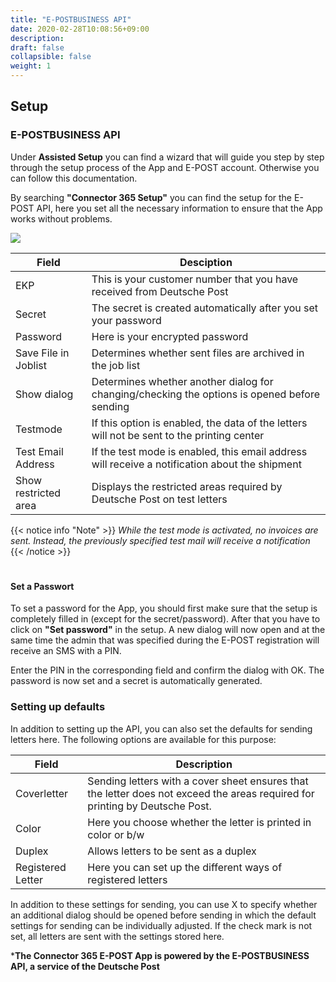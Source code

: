 ```yaml
---
title: "E-POSTBUSINESS API"
date: 2020-02-28T10:08:56+09:00
description: 
draft: false
collapsible: false
weight: 1
---
```

## Setup

### E-POSTBUSINESS API

Under **Assisted Setup** you can find a wizard that will guide you step by step through the setup process of the App and E-POST account. Otherwise you can follow this documentation.

By searching **"Connector 365 Setup"** you can find the setup for the E-POST API, here you set all the necessary information to ensure that the App works without problems.

![](images/apps/E-POST/en-us/app_setup.png)

| Field                        | Desciption                                                                                         |
|------------------------------|----------------------------------------------------------------------------------------------------|
| EKP                          | This is your customer number that you have received from Deutsche Post                             |
| Secret                       | The secret is created automatically after you set your password                                    |
| Password                     | Here is your encrypted password                                                                    |
| Save File in Joblist         | Determines whether sent files are archived in the job list                                         |
| Show dialog                  | Determines whether another dialog for changing/checking the options is opened before sending       |
| Testmode                     | If this option is enabled, the data of the letters will not be sent to the printing center         |
| Test Email Address           | If the test mode is enabled, this email address will receive a notification about the shipment     |
| Show restricted area         | Displays the restricted areas required by Deutsche Post on test letters                            |

{{< notice info "Note" >}}
 _While the test mode is activated, no invoices are sent. Instead, the previously specified test mail will receive a notification_
{{< /notice >}}
#
#### Set a Passwort
To set a password for the App, you should first make sure that the setup is completely filled in (except for the secret/password). After that you have to click on **"Set password"** in the setup. A new dialog will now open and at the same time the admin that was specified during the E-POST registration will receive an SMS with a PIN.

Enter the PIN in the corresponding field and confirm the dialog with OK. The password is now set and a secret is automatically generated.

### Setting up defaults
In addition to setting up the API, you can also set the defaults for sending letters here. The following options are available for this purpose:

| Field             | Description                                                                                                                    |
|-------------------|--------------------------------------------------------------------------------------------------------------------------------|
| Coverletter  | Sending letters with a cover sheet ensures that the letter does not exceed the areas required for printing by Deutsche Post.        |
| Color             | Here you choose whether the letter is printed in color or b/w                                                                  |
| Duplex            | Allows letters to be sent as a duplex                                                                                          |
| Registered Letter | Here you can set up the different ways of registered letters                                                                   |

In addition to these settings for sending, you can use X to specify whether an additional dialog should be opened before sending in which the default settings for sending can be individually adjusted. If the check mark is not set, all letters are sent with the settings stored here.

***The Connector 365 E-POST App is powered by the E-POSTBUSINESS API, a service of the Deutsche Post**